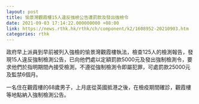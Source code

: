 ```yaml
---
layout: post
title: 愉景灣觀霞樓15人違反強檢公告遭罰款及發出強檢令
date: 2021-09-03 17:14:22.000000000 +08:00
link: https://news.rthk.hk/rthk/ch/component/k2/1608952-20210903.htm
categories: rthk
---
```


政府早上派員到早前被列入強檢的愉景灣觀霞樓執法，檢查125人的檢測報告，發現15人違反強制檢測公告，已向他們處以定額罰款5000元及發出強制檢測令，要求他們於指明期間內接受檢測，不遵從強制檢測令即屬犯罪，可處罰款25000元及監禁6個月。 

一名住在觀霞樓的68歲男子，上月底從英國抵港之後，在檢疫期間確診，觀霞樓等地點納入強制檢測公告。
